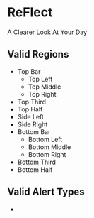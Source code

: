 # ReFlect
A Clearer Look At Your Day

## Valid Regions
- Top Bar
  - Top Left
  - Top Middle
  - Top Right
- Top Third
- Top Half
- Side Left
- Side Right
- Bottom Bar
  - Bottom Left
  - Bottom Middle
  - Bottom Right
- Bottom Third
- Bottom Half

## Valid Alert Types
- 

